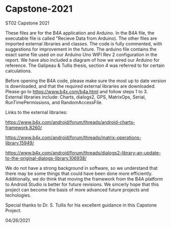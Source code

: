 # Capstone-2021

ST02 Capstone 2021 

These files are for the B4A application and Arduino.
In the B4A file, the executable file is called "Recieve Data from Arduino). The other files are imported external libraries and classes.
The code is fully commented, with suggestions for improvement in the future.
The arduino file contains the exact same file used on our Arduino Uno WIFI Rev 2 configuration in the report. 
We have also included a diagram of how we wired our Arduino for reference. The Galipeau & Tullis thesis, section 4 was referred to for certain calculations. 

Before opening the B4A code, please make sure the most up to date version is downloaded, and that the required external libraries are downloaded. 
Please go to https://www.b4x.com/b4a.html and follow steps 1 to 3.
External libraries include: Charts, dialogs2, GPS, MatrixOps, Serial, RunTimePermissions, and RandomAccessFile.

Links to the external libraries:

https://www.b4x.com/android/forum/threads/android-charts-framework.8260/

https://www.b4x.com/android/forum/threads/matrix-operations-library.15949/

https://www.b4x.com/android/forum/threads/dialogs2-library-an-update-to-the-original-dialogs-library.106938/

We do not have a strong background in software, so we understand that there may be some things that could have been done more efficiently. 
Additionally, we do think that moving the framework from the B4A platform to Android Studio is better for future revisions. 
We sincerly hope that this project can become the basis of more advanced future projects and techologies. 

Special thanks to Dr. S. Tullis for his excellent guidance in this Capstone Project. 

04/26/2021

